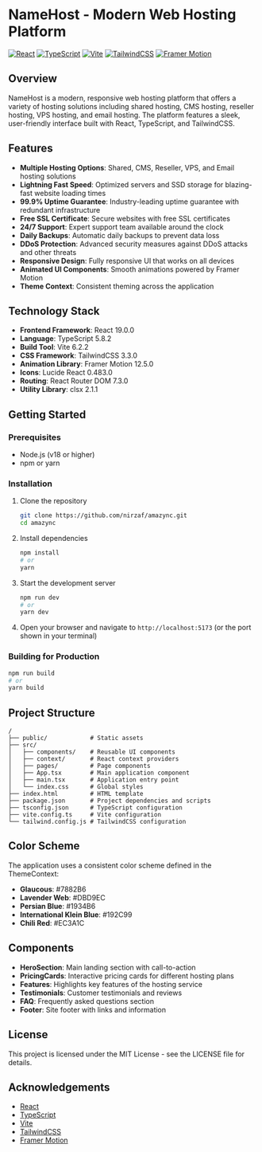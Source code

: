 # NameHost - Modern Web Hosting Platform

[![React](https://img.shields.io/badge/React-19.0.0-blue.svg)](https://reactjs.org/)
[![TypeScript](https://img.shields.io/badge/TypeScript-5.8.2-blue.svg)](https://www.typescriptlang.org/)
[![Vite](https://img.shields.io/badge/Vite-6.2.2-purple.svg)](https://vitejs.dev/)
[![TailwindCSS](https://img.shields.io/badge/TailwindCSS-3.3.0-38B2AC.svg)](https://tailwindcss.com/)
[![Framer Motion](https://img.shields.io/badge/Framer_Motion-12.5.0-ff69b4.svg)](https://www.framer.com/motion/)

## Overview

NameHost is a modern, responsive web hosting platform that offers a variety of hosting solutions including shared hosting, CMS hosting, reseller hosting, VPS hosting, and email hosting. The platform features a sleek, user-friendly interface built with React, TypeScript, and TailwindCSS.

## Features

- **Multiple Hosting Options**: Shared, CMS, Reseller, VPS, and Email hosting solutions
- **Lightning Fast Speed**: Optimized servers and SSD storage for blazing-fast website loading times
- **99.9% Uptime Guarantee**: Industry-leading uptime guarantee with redundant infrastructure
- **Free SSL Certificate**: Secure websites with free SSL certificates
- **24/7 Support**: Expert support team available around the clock
- **Daily Backups**: Automatic daily backups to prevent data loss
- **DDoS Protection**: Advanced security measures against DDoS attacks and other threats
- **Responsive Design**: Fully responsive UI that works on all devices
- **Animated UI Components**: Smooth animations powered by Framer Motion
- **Theme Context**: Consistent theming across the application

## Technology Stack

- **Frontend Framework**: React 19.0.0
- **Language**: TypeScript 5.8.2
- **Build Tool**: Vite 6.2.2
- **CSS Framework**: TailwindCSS 3.3.0
- **Animation Library**: Framer Motion 12.5.0
- **Icons**: Lucide React 0.483.0
- **Routing**: React Router DOM 7.3.0
- **Utility Library**: clsx 2.1.1

## Getting Started

### Prerequisites

- Node.js (v18 or higher)
- npm or yarn

### Installation

1. Clone the repository
   ```bash
   git clone https://github.com/nirzaf/amazync.git
   cd amazync
   ```

2. Install dependencies
   ```bash
   npm install
   # or
   yarn
   ```

3. Start the development server
   ```bash
   npm run dev
   # or
   yarn dev
   ```

4. Open your browser and navigate to `http://localhost:5173` (or the port shown in your terminal)

### Building for Production

```bash
npm run build
# or
yarn build
```

## Project Structure

```
/
├── public/            # Static assets
├── src/
│   ├── components/    # Reusable UI components
│   ├── context/       # React context providers
│   ├── pages/         # Page components
│   ├── App.tsx        # Main application component
│   ├── main.tsx       # Application entry point
│   └── index.css      # Global styles
├── index.html         # HTML template
├── package.json       # Project dependencies and scripts
├── tsconfig.json      # TypeScript configuration
├── vite.config.ts     # Vite configuration
└── tailwind.config.js # TailwindCSS configuration
```

## Color Scheme

The application uses a consistent color scheme defined in the ThemeContext:

- **Glaucous**: #7882B6
- **Lavender Web**: #DBD9EC
- **Persian Blue**: #1934B6
- **International Klein Blue**: #192C99
- **Chili Red**: #EC3A1C

## Components

- **HeroSection**: Main landing section with call-to-action
- **PricingCards**: Interactive pricing cards for different hosting plans
- **Features**: Highlights key features of the hosting service
- **Testimonials**: Customer testimonials and reviews
- **FAQ**: Frequently asked questions section
- **Footer**: Site footer with links and information

## License

This project is licensed under the MIT License - see the LICENSE file for details.

## Acknowledgements

- [React](https://reactjs.org/)
- [TypeScript](https://www.typescriptlang.org/)
- [Vite](https://vitejs.dev/)
- [TailwindCSS](https://tailwindcss.com/)
- [Framer Motion](https://www.framer.com/motion/)